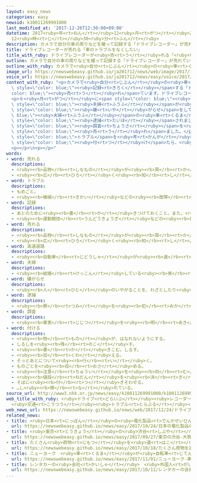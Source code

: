 ```yaml
---
layout: easy_news
categories: easy
newsid: k10011269991000
last_modified_at: '2017-12-26T12:30:00+09:00'
datetime: 2017<ruby>年<rt>ねん</rt></ruby>12<ruby>月<rt>がつ</rt></ruby>26<ruby>日<rt>にち</rt></ruby>
  12<ruby>時<rt>じ</rt></ruby>30<ruby>分<rt>ふん</rt></ruby>
description: カメラで自分の車の周りなどを撮って記録する「ドライブレコーダー」が売れています。
title: ドライブレコーダーが売れる「車のトラブルをなくしたい」
title_with_ruby: ドライブレコーダーが<ruby>売<rt>う</rt></ruby>れる「<ruby>車<rt>くるま</rt></ruby>のトラブルをなくしたい」
outline: カメラで自分の車の周りなどを撮って記録する「ドライブレコーダー」が売れています。
outline_with_ruby: カメラで<ruby>自分<rt>じぶん</rt></ruby>の<ruby>車<rt>くるま</rt></ruby>の<ruby>周<rt>まわ</rt></ruby>りなどを<ruby>撮<rt>と</rt></ruby>って<ruby>記録<rt>きろく</rt></ruby>する「ドライブレコーダー」が<ruby>売<rt>う</rt></ruby>れています。
image_url: https://newswebeasy.github.io/ja201712/news/web/image/2017/12/24/K10011269991_1712241604_1712241627_01_02.jpg
voice_url: https://newswebeasy.github.io/ja201712/news/easy/voice/2017/12/26/k10011269991000.mp3
content_with_ruby: "<p>カメラで<ruby>自分<rt>じぶん</rt></ruby>の<ruby>車<rt>くるま</rt></ruby>の<ruby>周<rt>まわ</rt></ruby>りなどを<ruby>撮<rt>と</rt></ruby>って<span\
  \ style=\"color: blue;\"><ruby>記録<rt>きろく</rt></ruby></span>する「ドライブレコーダー」が<span style=\"\
  color: blue;\"><ruby>売<rt>う</rt></ruby>れ</span>ています。ドライブレコーダーがあると、<ruby>交通事故<rt>こうつうじこ</rt></ruby>の<ruby>原因<rt>げんいん</rt></ruby>を<ruby>調<rt>しら</rt></ruby>べるとき<ruby>役<rt>やく</rt></ruby>に<ruby>立<rt>た</rt></ruby>ちます。</p>\n\
  <p>６<ruby>月<rt>がつ</rt></ruby>に<span style=\"color: blue;\"><ruby>高速道路<rt>こうそくどうろ</rt></ruby></span>で<span\
  \ style=\"color: blue;\"><ruby>夫婦<rt>ふうふ</rt></ruby></span>が<ruby>亡<rt>な</rt></ruby>くなる<ruby>交通事故<rt>こうつうじこ</rt></ruby>がありました。<ruby>危険<rt>きけん</rt></ruby>な<ruby>運転<rt>うんてん</rt></ruby>で<span\
  \ style=\"color: blue;\"><ruby>嫌<rt>いや</rt></ruby>がらせ</span>をして<span style=\"color:\
  \ blue;\"><ruby>夫婦<rt>ふうふ</rt></ruby></span>の<ruby>車<rt>くるま</rt></ruby>を<ruby>止<rt>と</rt></ruby>めた<ruby>男<rt>おとこ</rt></ruby>が<span\
  \ style=\"color: blue;\"><ruby>逮捕<rt>たいほ</rt></ruby></span>されました。</p>\n<p><span\
  \ style=\"color: blue;\"><ruby>調査<rt>ちょうさ</rt></ruby></span>を<ruby>行<rt>おこな</rt></ruby>う<ruby>会社<rt>かいしゃ</rt></ruby>によると、この<ruby>事故<rt>じこ</rt></ruby>のあとドライブレコーダーを<ruby>買<rt>か</rt></ruby>う<ruby>人<rt>ひと</rt></ruby>が<ruby>多<rt>おお</rt></ruby>くなって、１０<ruby>月<rt>がつ</rt></ruby>と１１<ruby>月<rt>がつ</rt></ruby>は<ruby>去年<rt>きょねん</rt></ruby>の<ruby>同<rt>おな</rt></ruby>じときの２<ruby>倍<rt>ばい</rt></ruby><ruby>以上<rt>いじょう</rt></ruby><span\
  \ style=\"color: blue;\"><ruby>売<rt>う</rt></ruby>れ</span>ました。</p>\n<p><ruby>安全<rt>あんぜん</rt></ruby>のためドライブレコーダーを<ruby>紹介<rt>しょうかい</rt></ruby>している<ruby>会社<rt>かいしゃ</rt></ruby>によると、ドライブレコーダーがある<ruby>車<rt>くるま</rt></ruby>はまだ１０％ぐらいです。<ruby>最近<rt>さいきん</rt></ruby>は<ruby>後<rt>うし</rt></ruby>ろを<ruby>走<rt>はし</rt></ruby>る<ruby>車<rt>くるま</rt></ruby>との<span\
  \ style=\"color: blue;\">トラブル</span>を<ruby>考<rt>かんが</rt></ruby>えて、<ruby>車<rt>くるま</rt></ruby>の<ruby>後<rt>うし</rt></ruby>ろを<ruby>撮<rt>と</rt></ruby>るカメラを<ruby>買<rt>か</rt></ruby>う<ruby>人<rt>ひと</rt></ruby>が<ruby>増<rt>ふ</rt></ruby>えています。<ruby>会社<rt>かいしゃ</rt></ruby>の<ruby>人<rt>ひと</rt></ruby>は「たくさんの<ruby>車<rt>くるま</rt></ruby>が<span\
  \ style=\"color: blue;\"><ruby>付<rt>つ</rt></ruby>け</span>たら、<ruby>危険<rt>きけん</rt></ruby>な<ruby>運転<rt>うんてん</rt></ruby>が<ruby>少<rt>すく</rt></ruby>なくなると<ruby>思<rt>おも</rt></ruby>います」と<ruby>話<rt>はな</rt></ruby>していました。</p>\n\
  <p></p>\n<p></p>"
words:
- word: 売れる
  descriptions:
  - <ruby><rb>品物</rb><rt>しなもの</rt></ruby>が<ruby><rb>買</rb><rt>か</rt></ruby>われる。
  - <ruby><rb>広</rb><rt>ひろ</rt></ruby>く<ruby><rb>知</rb><rt>し</rt></ruby>られる。
- word: トラブル
  descriptions:
  - もめごと。
  - <ruby><rb>機械</rb><rt>きかい</rt></ruby>などの<ruby><rb>故障</rb><rt>こしょう</rt></ruby>。
- word: 記録
  descriptions:
  - あとのために<ruby><rb>書</rb><rt>か</rt></ruby>きつけておくこと。また、<ruby><rb>書</rb><rt>か</rt></ruby>きつけたもの。
  - <ruby><rb>運動競技</rb><rt>うんどうきょうぎ</rt></ruby>などの<ruby><rb>最高</rb><rt>さいこう</rt></ruby>の<ruby><rb>成績</rb><rt>せいせき</rt></ruby>。レコード。
- word: 売れる
  descriptions:
  - <ruby><rb>品物</rb><rt>しなもの</rt></ruby>が<ruby><rb>買</rb><rt>か</rt></ruby>われる。
  - <ruby><rb>広</rb><rt>ひろ</rt></ruby>く<ruby><rb>知</rb><rt>し</rt></ruby>られる。
- word: 高速道路
  descriptions:
  - <ruby><rb>自動車</rb><rt>じどうしゃ</rt></ruby>が<ruby><rb>速</rb><rt>はや</rt></ruby>く<ruby><rb>走</rb><rt>はし</rt></ruby>れるように、<ruby><rb>立体交差</rb><rt>りったいこうさ</rt></ruby>にしたり、<ruby><rb>上</rb><rt>のぼ</rt></ruby>り<ruby><rb>下</rb><rt>くだ</rt></ruby>りを<ruby><rb>分</rb><rt>わ</rt></ruby>けたりした<ruby><rb>道路</rb><rt>どうろ</rt></ruby>。ハイウエー。
- word: 夫婦
  descriptions:
  - <ruby><rb>結婚</rb><rt>けっこん</rt></ruby>している<ruby><rb>男</rb><rt>おとこ</rt></ruby>の<ruby><rb>人</rb><rt>ひと</rt></ruby>と<ruby><rb>女</rb><rt>おんな</rt></ruby>の<ruby><rb>人</rb><rt>ひと</rt></ruby>。<ruby><rb>夫</rb><rt>おっと</rt></ruby>と<ruby><rb>妻</rb><rt>つま</rt></ruby>。
- word: 嫌がらせ
  descriptions:
  - <ruby><rb>人</rb><rt>ひと</rt></ruby>のいやがることを、わざとしたり<ruby><rb>言</rb><rt>い</rt></ruby>ったりすること。
- word: 逮捕
  descriptions:
  - <ruby><rb>罪</rb><rt>つみ</rt></ruby>を<ruby><rb>犯</rb><rt>おか</rt></ruby>した<ruby><rb>疑</rb><rt>うたが</rt></ruby>いのある<ruby><rb>人</rb><rt>ひと</rt></ruby>を、<ruby><rb>警察</rb><rt>けいさつ</rt></ruby>がつかまえること。
- word: 調査
  descriptions:
  - <ruby><rb>事実</rb><rt>じじつ</rt></ruby>を<ruby><rb>明</rb><rt>あき</rt></ruby>らかにするために、<ruby><rb>調</rb><rt>しら</rt></ruby>べること。
- word: 付ける
  descriptions:
  - <ruby><rb>物</rb><rt>もの</rt></ruby>が、はなれないようにする。
  - しるしを<ruby><rb>残</rb><rt>のこ</rt></ruby>す。
  - <ruby><rb>書</rb><rt>か</rt></ruby>きこむ。しるす。
  - <ruby><rb>加</rb><rt>くわ</rt></ruby>える。
  - そっとあとについて<ruby><rb>行</rb><rt>い</rt></ruby>く。
  - ものごとを<ruby><rb>収</rb><rt>おさ</rt></ruby>める。
  - <ruby><rb>注意</rb><rt>ちゅうい</rt></ruby>を<ruby><rb>向</rb><rt>む</rt></ruby>ける。
  - <ruby><rb>値段</rb><rt>ねだん</rt></ruby>を<ruby><rb>決</rb><rt>き</rt></ruby>める。
  - そばに<ruby><rb>付</rb><rt>つ</rt></ruby>きそわせる。
  - …し<ruby><rb>慣</rb><rt>な</rt></ruby>れている。
source_url: http://www3.nhk.or.jp/news/easy/k10011269991000/k10011269991000.html
web_title_with_ruby: <ruby>ドライブ<rt>どらいぶ</rt></ruby><ruby>レコーダー<rt>れこーだー</rt></ruby><ruby>販売<rt>はんばい</rt></ruby>が<ruby>倍増<rt>ばいぞう</rt></ruby>
  <ruby>交通<rt>こうつう</rt></ruby><ruby>トラブル<rt>とらぶる</rt></ruby><ruby>防止<rt>ぼうし</rt></ruby>で
web_news_url: https://newswebeasy.github.io/news/web/2017/12/24/ドライブレコーダー販売が倍増-交通トラブル防止で
related_news:
- title: <ruby>日本<rt>にっぽん</rt></ruby>の<ruby>電化製品<rt>でんかせいひん</rt></ruby>の<ruby>会社<rt>かいしゃ</rt></ruby>が<ruby>自動<rt>じどう</rt></ruby>で<ruby>走<rt>はし</rt></ruby>る<ruby>車<rt>くるま</rt></ruby>の<ruby>研究<rt>けんきゅう</rt></ruby>を<ruby>進<rt>すす</rt></ruby>める
  url: https://newswebeasy.github.io/news/easy/2017/10/24/日本の電化製品の会社が自動で走る車の研究を進める
- title: <ruby>東京<rt>とうきょう</rt></ruby>の<ruby>渋谷<rt>しぶや</rt></ruby>　<ruby>大勢<rt>おおぜい</rt></ruby>の<ruby>人<rt>ひと</rt></ruby>がいるスクランブル<ruby>交差点<rt>こうさてん</rt></ruby>に<ruby>車<rt>くるま</rt></ruby>
  url: https://newswebeasy.github.io/news/easy/2017/09/27/東京の渋谷-大勢の人がいるスクランブル交差点に車
- title: たくさん<ruby>荷物<rt>にもつ</rt></ruby>を<ruby>運<rt>はこ</rt></ruby>ぶ<ruby>長<rt>なが</rt></ruby>いトラックを<ruby>運転<rt>うんてん</rt></ruby>する<ruby>実験<rt>じっけん</rt></ruby>が<ruby>始<rt>はじ</rt></ruby>まる
  url: https://newswebeasy.github.io/news/easy/2017/10/18/たくさん荷物を運ぶ長いトラックを運転する実験が始まる
- title: ニューヨーク　<ruby>車<rt>くるま</rt></ruby>が<ruby>自転車<rt>じてんしゃ</rt></ruby>などをはねて８<ruby>人<rt>にん</rt></ruby>が<ruby>亡<rt>な</rt></ruby>くなる
  url: https://newswebeasy.github.io/news/easy/2017/11/01/ニューヨーク-車が自転車などをはねて8人が亡くなる
- title: レンタカーの<ruby>会社<rt>かいしゃ</rt></ruby>　<ruby>外国人<rt>がいこくじん</rt></ruby>に<ruby>車<rt>くるま</rt></ruby>を<ruby>貸<rt>か</rt></ruby>す<ruby>前<rt>まえ</rt></ruby>に<ruby>交通<rt>こうつう</rt></ruby>ルールを<ruby>説明<rt>せつめい</rt></ruby>
  url: https://newswebeasy.github.io/news/easy/2017/10/11/レンタカーの会社-外国人に車を貸す前に交通ルールを説明
...
```

